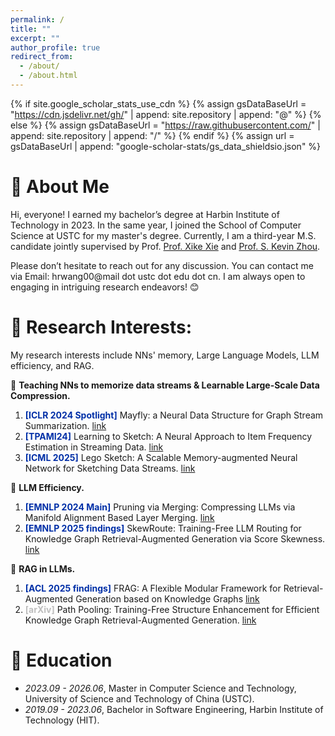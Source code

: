 ```yaml
---
permalink: /
title: ""
excerpt: ""
author_profile: true
redirect_from: 
  - /about/
  - /about.html
---
```


{% if site.google_scholar_stats_use_cdn %}
{% assign gsDataBaseUrl = "https://cdn.jsdelivr.net/gh/" | append: site.repository | append: "@" %}
{% else %}
{% assign gsDataBaseUrl = "https://raw.githubusercontent.com/" | append: site.repository | append: "/" %}
{% endif %}
{% assign url = gsDataBaseUrl | append: "google-scholar-stats/gs_data_shieldsio.json" %}

<span class='anchor' id='about-me'></span>
# 👋 About Me

Hi, everyone! I earned my bachelor’s degree at Harbin Institute of Technology in 2023. In the same year, I joined the School of Computer Science at USTC for my master's degree. Currently, I am a third-year M.S. candidate jointly supervised by Prof. [Prof. Xike Xie](http://staff.ustc.edu.cn/~xkxie/) and [Prof. S. Kevin Zhou](https://scholar.google.com/citations?user=8eNm2GMAAAAJ&hl=en).

Please don’t hesitate to reach out for any discussion. You can contact me via Email: hrwang00@mail dot ustc dot edu dot cn. I am always open to engaging in intriguing research endeavors! 😊

# 📝 Research Interests:

My research interests include NNs' memory, Large Language Models, LLM efficiency, and RAG.

🎯 **Teaching NNs to memorize data streams & Learnable Large-Scale Data Compression.**

1. <span style="color:#002FA7;">**[ICLR 2024 Spotlight]**</span>  Mayfly: a Neural Data Structure for Graph Stream Summarization. <span>   [link](https://openreview.net/pdf?id=n7Sr8SW4bn)</span>
2. <span style="color:#002FA7;">**[TPAMI24]**</span>  Learning to Sketch: A Neural Approach to Item Frequency Estimation in Streaming Data. <span> [link](https://ieeexplore.ieee.org/abstract/document/10499867/) </span>
3. <span style="color:#002FA7;">**[ICML 2025]**</span>  Lego Sketch: A Scalable Memory-augmented Neural Network for Sketching Data Streams. <span> [link](https://openreview.net/forum?id=GPSmbdTZBm) </span>

🎯 **LLM Efficiency.**

1. <span style="color:#002FA7;">**[EMNLP 2024 Main]**</span> Pruning via Merging: Compressing LLMs via Manifold Alignment Based Layer Merging.  [link](https://arxiv.org/abs/2406.16330)
2. <span style="color:#002FA7;">**[EMNLP 2025 findings]**</span> SkewRoute: Training-Free LLM Routing for Knowledge Graph Retrieval-Augmented Generation via Score Skewness.  [link](https://arxiv.org/pdf/2505.23841)

🎯 **RAG in LLMs.**


1. <span style="color:#002FA7;">**[ACL 2025 findings]**</span> FRAG: A Flexible Modular Framework for Retrieval-Augmented Generation based on Knowledge Graphs <span> [link](https://arxiv.org/abs/2501.09957)</span>
2. <span style="color:#BEBEBE;">**[arXiv]**</span>  Path Pooling: Training-Free Structure Enhancement for Efficient Knowledge Graph Retrieval-Augmented Generation. [link](https://arxiv.org/abs/2503.05203)


# 📖 Education
- *2023.09 - 2026.06*, Master in Computer Science and Technology, University of Science and Technology of China (USTC).
- *2019.09 - 2023.06*, Bachelor in Software Engineering, Harbin Institute of Technology (HIT).
